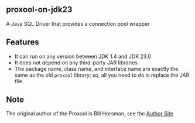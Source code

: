proxool-on-jdk23
---

A Java SQL Driver that provides a connection pool wrapper

## Features

- It can run on any version between JDK 1.4 and JDK 23.0
- It does not depend on any third-party JAR libraries
- The package name, class name, and interface name are exactly the same as the old `proxool` library; so, all you need to do is replace the JAR file

## Note

The original author of the Proxool is Bill Horsman, see the [Author Site](https://github.com/proxool/proxool)
